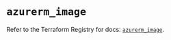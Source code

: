 # `azurerm_image`

Refer to the Terraform Registry for docs: [`azurerm_image`](https://registry.terraform.io/providers/hashicorp/azurerm/4.31.0/docs/resources/image).

